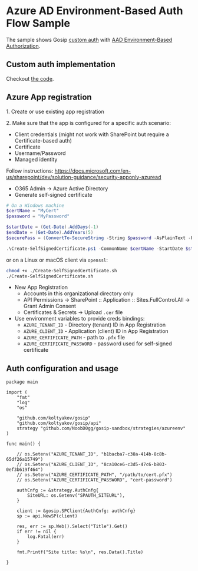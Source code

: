 # Azure AD Environment-Based Auth Flow Sample

The sample shows Gosip [custom auth](https://go.spflow.com/auth/custom-auth) with [AAD Environment-Based Authorization](https://docs.microsoft.com/en-us/azure/developer/go/azure-sdk-authorization#use-environment-based-authentication).

## Custom auth implementation

Checkout [the code](./azureenv.go).

## Azure App registration

1\. Create or use existing app registration

2\. Make sure that the app is configured for a specific auth scenario:
- Client credentials (might not work with SharePoint but require a Certificate-based auth)
- Certificate
- Username/Password
- Managed identity

Follow instructions: https://docs.microsoft.com/en-us/sharepoint/dev/solution-guidance/security-apponly-azuread

- O365 Admin -> Azure Active Directory
- Generate self-signed certificate

```powershell
# On a Windows machine
$certName = "MyCert"
$password = "MyPassword"

$startDate = (Get-Date).AddDays(-1)
$endDate = (Get-Date).AddYears(5)
$securePass = (ConvertTo-SecureString -String $password -AsPlainText -Force)

.\Create-SelfSignedCertificate.ps1 -CommonName $certName -StartDate $startDate -EndDate $endDate -Password $securePass
```

or on a Linux or macOS client via `openssl`:

```bash
chmod +x ./Create-SelfSignedCertificate.sh
./Create-SelfSignedCertificate.sh
```

- New App Registration
	- Accounts in this organizational directory only
	- API Permissions -> SharePoint :: Application :: Sites.FullControl.All -> Grant Admin Consent
	- Certificates & Secrets -> Upload `.cer` file
- Use environment variables to provide creds bindings:
	- `AZURE_TENANT_ID` - Directory (tenant) ID in App Registration
	- `AZURE_CLIENT_ID` - Application (client) ID in App Registration
	- `AZURE_CERTIFICATE_PATH` - path to `.pfx` file
	- `AZURE_CERTIFICATE_PASSWORD` - password used for self-signed certificate

## Auth configuration and usage

```golang
package main

import (
	"fmt"
	"log"
	"os"

	"github.com/koltyakov/gosip"
	"github.com/koltyakov/gosip/api"
	strategy "github.com/NoobD0gg/gosip-sandbox/strategies/azureenv"
)

func main() {

	// os.Setenv("AZURE_TENANT_ID", "b1bacba7-c38a-414b-8c8b-65df26a15749")
	// os.Setenv("AZURE_CLIENT_ID", "8ca10ce6-c3d5-47c6-b803-0ef3b619f464")
	// os.Setenv("AZURE_CERTIFICATE_PATH", "/path/to/cert.pfx")
	// os.Setenv("AZURE_CERTIFICATE_PASSWORD", "cert-password")

	authCnfg := &strategy.AuthCnfg{
		SiteURL: os.Getenv("SPAUTH_SITEURL"),
	}

	client := &gosip.SPClient{AuthCnfg: authCnfg}
	sp := api.NewSP(client)

	res, err := sp.Web().Select("Title").Get()
	if err != nil {
		log.Fatal(err)
	}

	fmt.Printf("Site title: %s\n", res.Data().Title)

}
```
